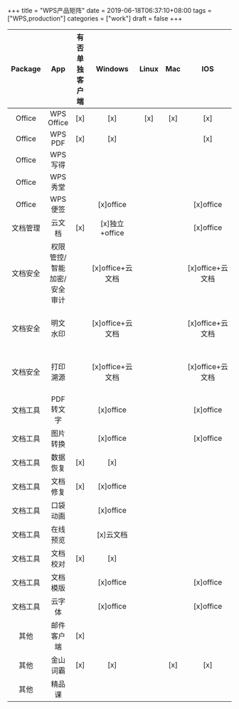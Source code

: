 +++
title = "WPS产品矩阵"
date = 2019-06-18T06:37:10+08:00
tags = ["WPS,production"]
categories = ["work"]
draft = false
+++

|Package|App|有否单独客户端|Windows|Linux|Mac|IOS|Android|H5|服务可否私有化|
|:------:|:------:|:------:|:------:|:------:|:------:|:------:|:------:|:------:|:------:|
|Office|WPS Office|[x]|[x]|[x]|[x]|[x]|[x]||[x]|
|Office|WPS PDF|[x]|[x]|||[x]|[x]||[x]|
|Office|WPS写得|||||||[x]||
|Office|WPS秀堂|||||||[x]||
|Office|WPS便签||[x]office|||[x]office|[x]office|[x]||
|文档管理|云文档|[x]|[x]独立+office|||[x]office|[x]office|[x]|[x]|
|文档安全|权限管控/智能加密/安全审计||[x]office+云文档|||[x]office+云文档|[x]office+云文档|[x]云文档|[x]|
|文档安全|明文水印||[x]office+云文档|||[x]office+云文档|[x]office+云文档|[x]云文档|[x]|
|文档安全|打印溯源||[x]office+云文档|||[x]office+云文档|[x]office+云文档|[x]云文档|[x]|
|文档工具|PDF转文字||[x]office|||[x]office|[x]office||[x]|
|文档工具|图片转换||[x]office|||[x]office|[x]office||[x]|
|文档工具|数据恢复|[x]|[x]||||||[x]|
|文档工具|文档修复|[x]|[x]office||||||[x]|
|文档工具|口袋动画||[x]office|||||||
|文档工具|在线预览||[x]云文档|||||[x]|[x]|
|文档工具|文档校对|[x]|[x]||||||[x]|
|文档工具|文档模版||[x]office|||[x]office|[x]office||[x]|
|文档工具|云字体||[x]office|||[x]office|[x]office|||
|其他|邮件客户端|[x]|||||[x]|||
|其他|金山词霸|[x]|[x]||[x]|[x]|[x]||[x]|
|其他|精品课|||||||[x]||